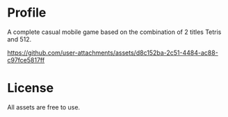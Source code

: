 # Profile
A complete casual mobile game based on the combination of 2 titles Tetris and 512.

https://github.com/user-attachments/assets/d8c152ba-2c51-4484-ac88-c97fce5817ff

# License
All assets are free to use.
